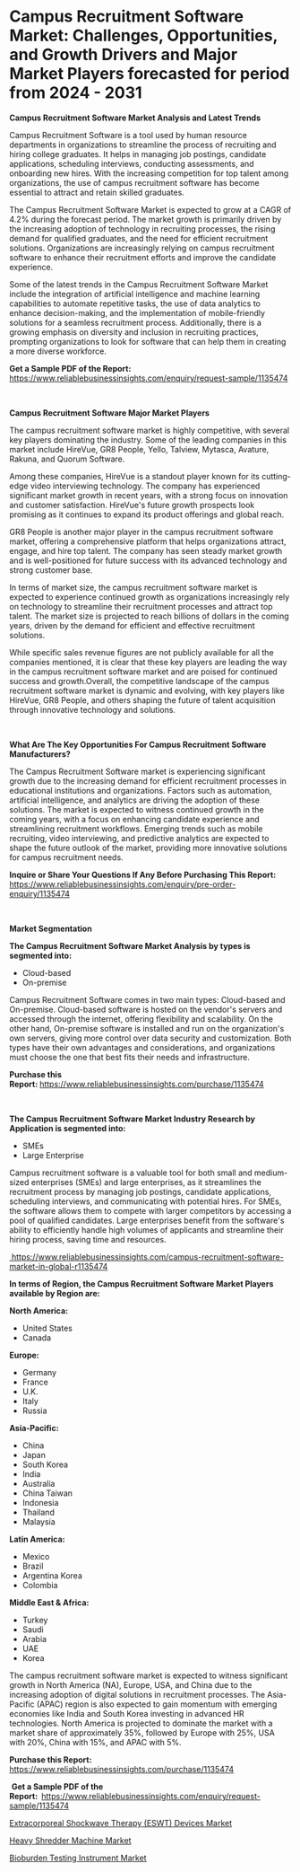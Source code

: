 <p><h1>Campus Recruitment Software Market: Challenges, Opportunities, and Growth Drivers and Major Market Players forecasted for period from 2024 - 2031</h1></p><p><strong>Campus Recruitment Software Market Analysis and Latest Trends</strong></p>
<p><p>Campus Recruitment Software is a tool used by human resource departments in organizations to streamline the process of recruiting and hiring college graduates. It helps in managing job postings, candidate applications, scheduling interviews, conducting assessments, and onboarding new hires. With the increasing competition for top talent among organizations, the use of campus recruitment software has become essential to attract and retain skilled graduates.</p><p>The Campus Recruitment Software Market is expected to grow at a CAGR of 4.2% during the forecast period. The market growth is primarily driven by the increasing adoption of technology in recruiting processes, the rising demand for qualified graduates, and the need for efficient recruitment solutions. Organizations are increasingly relying on campus recruitment software to enhance their recruitment efforts and improve the candidate experience.</p><p>Some of the latest trends in the Campus Recruitment Software Market include the integration of artificial intelligence and machine learning capabilities to automate repetitive tasks, the use of data analytics to enhance decision-making, and the implementation of mobile-friendly solutions for a seamless recruitment process. Additionally, there is a growing emphasis on diversity and inclusion in recruiting practices, prompting organizations to look for software that can help them in creating a more diverse workforce.</p></p>
<p><strong>Get a Sample PDF of the Report:&nbsp;</strong> <a href="https://www.reliablebusinessinsights.com/enquiry/request-sample/1135474">https://www.reliablebusinessinsights.com/enquiry/request-sample/1135474</a></p>
<p>&nbsp;</p>
<p><strong>Campus Recruitment Software Major Market Players</strong></p>
<p><p>The campus recruitment software market is highly competitive, with several key players dominating the industry. Some of the leading companies in this market include HireVue, GR8 People, Yello, Talview, Mytasca, Avature, Rakuna, and Quorum Software.</p><p>Among these companies, HireVue is a standout player known for its cutting-edge video interviewing technology. The company has experienced significant market growth in recent years, with a strong focus on innovation and customer satisfaction. HireVue's future growth prospects look promising as it continues to expand its product offerings and global reach.</p><p>GR8 People is another major player in the campus recruitment software market, offering a comprehensive platform that helps organizations attract, engage, and hire top talent. The company has seen steady market growth and is well-positioned for future success with its advanced technology and strong customer base.</p><p>In terms of market size, the campus recruitment software market is expected to experience continued growth as organizations increasingly rely on technology to streamline their recruitment processes and attract top talent. The market size is projected to reach billions of dollars in the coming years, driven by the demand for efficient and effective recruitment solutions.</p><p>While specific sales revenue figures are not publicly available for all the companies mentioned, it is clear that these key players are leading the way in the campus recruitment software market and are poised for continued success and growth.Overall, the competitive landscape of the campus recruitment software market is dynamic and evolving, with key players like HireVue, GR8 People, and others shaping the future of talent acquisition through innovative technology and solutions.</p></p>
<p>&nbsp;</p>
<p><strong>What Are The Key Opportunities For Campus Recruitment Software Manufacturers?</strong></p>
<p><p>The Campus Recruitment Software market is experiencing significant growth due to the increasing demand for efficient recruitment processes in educational institutions and organizations. Factors such as automation, artificial intelligence, and analytics are driving the adoption of these solutions. The market is expected to witness continued growth in the coming years, with a focus on enhancing candidate experience and streamlining recruitment workflows. Emerging trends such as mobile recruiting, video interviewing, and predictive analytics are expected to shape the future outlook of the market, providing more innovative solutions for campus recruitment needs.</p></p>
<p><strong>Inquire or Share Your Questions If Any Before Purchasing This Report:</strong> <a href="https://www.reliablebusinessinsights.com/enquiry/pre-order-enquiry/1135474">https://www.reliablebusinessinsights.com/enquiry/pre-order-enquiry/1135474</a></p>
<p>&nbsp;</p>
<p><strong>Market Segmentation</strong></p>
<p><strong>The Campus Recruitment Software Market Analysis by types is segmented into:</strong></p>
<p><ul><li>Cloud-based</li><li>On-premise</li></ul></p>
<p><p>Campus Recruitment Software comes in two main types: Cloud-based and On-premise. Cloud-based software is hosted on the vendor's servers and accessed through the internet, offering flexibility and scalability. On the other hand, On-premise software is installed and run on the organization's own servers, giving more control over data security and customization. Both types have their own advantages and considerations, and organizations must choose the one that best fits their needs and infrastructure.</p></p>
<p><strong>Purchase this Report:&nbsp;</strong><a href="https://www.reliablebusinessinsights.com/purchase/1135474">https://www.reliablebusinessinsights.com/purchase/1135474</a></p>
<p>&nbsp;</p>
<p><strong>The Campus Recruitment Software Market Industry Research by Application is segmented into:</strong></p>
<p><ul><li>SMEs</li><li>Large Enterprise</li></ul></p>
<p><p>Campus recruitment software is a valuable tool for both small and medium-sized enterprises (SMEs) and large enterprises, as it streamlines the recruitment process by managing job postings, candidate applications, scheduling interviews, and communicating with potential hires. For SMEs, the software allows them to compete with larger competitors by accessing a pool of qualified candidates. Large enterprises benefit from the software's ability to efficiently handle high volumes of applicants and streamline their hiring process, saving time and resources.</p></p>
<p><a href="https://www.reliablebusinessinsights.com/campus-recruitment-software-market-in-global-r1135474">&nbsp;https://www.reliablebusinessinsights.com/campus-recruitment-software-market-in-global-r1135474</a></p>
<p><strong>In terms of Region, the Campus Recruitment Software Market Players available by Region are:</strong></p>
<p>
    <p> <strong> North America: </strong>
        <ul>
            <li>United States</li>
            <li>Canada</li>
        </ul>
        </p> 
    <p> <strong> Europe: </strong>
        <ul>
            <li>Germany</li>
            <li>France</li>
            <li>U.K.</li>
            <li>Italy</li>
            <li>Russia</li>
        </ul>
        </p> 
    <p> <strong> Asia-Pacific: </strong>
        <ul>
            <li>China</li>
            <li>Japan</li>
            <li>South Korea</li>
            <li>India</li>
            <li>Australia</li>
            <li>China Taiwan</li>
            <li>Indonesia</li>
            <li>Thailand</li>
            <li>Malaysia</li>
        </ul>
        </p> 
    <p> <strong> Latin America: </strong>
        <ul>
            <li>Mexico</li>
            <li>Brazil</li>
            <li>Argentina Korea</li>
            <li>Colombia</li>
        </ul>
        </p> 
    <p> <strong> Middle East & Africa: </strong>
        <ul>
            <li>Turkey</li>
            <li>Saudi</li>
            <li>Arabia</li>
            <li>UAE</li>
            <li>Korea</li>
        </ul>
    </p>
    </p>
<p><p>The campus recruitment software market is expected to witness significant growth in North America (NA), Europe, USA, and China due to the increasing adoption of digital solutions in recruitment processes. The Asia-Pacific (APAC) region is also expected to gain momentum with emerging economies like India and South Korea investing in advanced HR technologies. North America is projected to dominate the market with a market share of approximately 35%, followed by Europe with 25%, USA with 20%, China with 15%, and APAC with 5%.</p></p>
<p><strong>Purchase this Report: </strong><a href="https://www.reliablebusinessinsights.com/purchase/1135474">https://www.reliablebusinessinsights.com/purchase/1135474</a></p>
<p>&nbsp;<strong>Get a Sample PDF of the Report:&nbsp;&nbsp;</strong><a href="https://www.reliablebusinessinsights.com/enquiry/request-sample/1135474">https://www.reliablebusinessinsights.com/enquiry/request-sample/1135474</a></p>
<p><strong></strong></p>
<p><p><a href="https://medium.com/@veroniceroa846/extracorporeal-shockwave-therapy-eswt-devices-market-share-size-trends-industry-analysis-fa3a4aae5d73">Extracorporeal Shockwave Therapy (ESWT) Devices Market</a></p><p><a href="https://medium.com/@gabrieluffman5656/comprehensive-analysis-of-the-global-heavy-shredder-machine-market-growth-trends-market-6eae1eb09a83">Heavy Shredder Machine Market</a></p><p><a href="https://medium.com/@jayrussel94/global-bioburden-testing-instrument-market-size-is-expected-to-reach-at-a-cagr-of-13-1-455b757469d6">Bioburden Testing Instrument Market</a></p></p>